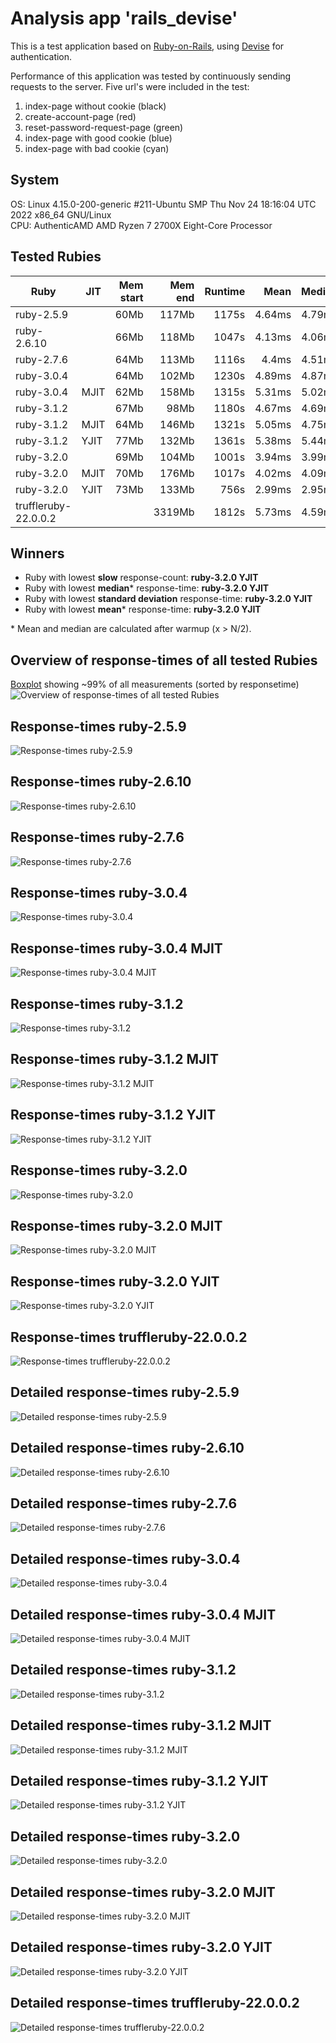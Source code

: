 # Analysis app 'rails_devise'
This is a test application based on [Ruby-on-Rails](https://rubyonrails.org/),
using [Devise](https://github.com/heartcombo/devise) for authentication.

Performance of this application was tested by continuously sending requests to the server.
Five url's were included in the test:

1. index-page without cookie (black)
2. create-account-page (red)
3. reset-password-request-page (green)
4. index-page with good cookie (blue)
5. index-page with bad cookie (cyan)

## System
OS: Linux 4.15.0-200-generic #211-Ubuntu SMP Thu Nov 24 18:16:04 UTC 2022 x86_64 GNU/Linux  
CPU: AuthenticAMD AMD Ryzen 7 2700X Eight-Core Processor  

## Tested Rubies
| Ruby                      | JIT  | Mem start |   Mem end |   Runtime |      Mean |    Median |   Std.Dev |     Slow |   Errors |        N |  GC runs |
| ------------------------- | ---- | --------: | --------: | --------: | --------: | --------: | --------: |--------: | -------: | -------: | -------: |
| ruby-2.5.9                |      |      60Mb |     117Mb |     1175s |    4.64ms |    4.79ms |    1.31ms |     5708 |        0 |   750000 |       55 |
| ruby-2.6.10               |      |      66Mb |     118Mb |     1047s |    4.13ms |    4.06ms |    1.79ms |    40685 |        0 |   750000 |       49 |
| ruby-2.7.6                |      |      64Mb |     113Mb |     1116s |     4.4ms |    4.51ms |    1.32ms |     5129 |        0 |   750000 |       49 |
| ruby-3.0.4                |      |      64Mb |     102Mb |     1230s |    4.89ms |    4.87ms |    1.99ms |    32397 |        0 |   750000 |      412 |
| ruby-3.0.4                | MJIT |      62Mb |     158Mb |     1315s |    5.31ms |    5.02ms |    3.02ms |    45018 |        0 |   750000 |     1368 |
| ruby-3.1.2                |      |      67Mb |      98Mb |     1180s |    4.67ms |    4.69ms |    2.08ms |    14242 |        0 |   750000 |      545 |
| ruby-3.1.2                | MJIT |      64Mb |     146Mb |     1321s |    5.05ms |    4.75ms |    3.62ms |    43959 |        0 |   750000 |     2131 |
| ruby-3.1.2                | YJIT |      77Mb |     132Mb |     1361s |    5.38ms |    5.44ms |    1.98ms |    41548 |        0 |   750000 |      226 |
| ruby-3.2.0                |      |      69Mb |     104Mb |     1001s |    3.94ms |    3.99ms |    0.97ms |     2372 |        0 |   750000 |       79 |
| ruby-3.2.0                | MJIT |      70Mb |     176Mb |     1017s |    4.02ms |    4.09ms |    1.44ms |     1688 |        0 |   750000 |       16 |
| ruby-3.2.0                | YJIT |      73Mb |     133Mb |      756s |    2.99ms |    2.95ms |    0.86ms |      878 |        0 |   750000 |       65 |
| truffleruby-22.0.0.2      |      |           |    3319Mb |     1812s |    5.73ms |    4.59ms |   33.92ms |    96883 |        0 |   750000 |      121 |

## Winners

- Ruby with lowest __slow__ response-count: __ruby-3.2.0 YJIT__
- Ruby with lowest __median__* response-time: __ruby-3.2.0 YJIT__
- Ruby with lowest __standard deviation__ response-time: __ruby-3.2.0 YJIT__
- Ruby with lowest __mean__* response-time: __ruby-3.2.0 YJIT__

\* Mean and median are calculated after warmup (x > N/2).

## Overview of response-times of all tested Rubies
[Boxplot](https://en.wikipedia.org/wiki/Box_plot) showing ~99% of all measurements (sorted by responsetime)
![Overview of response-times of all tested Rubies](/data/rails_devise/plots/rails_devise_0_overview.png "Overview of response-times of all tested Rubies")

## Response-times ruby-2.5.9
![Response-times ruby-2.5.9](/data/rails_devise/plots/rails_devise_1_ruby-2.5.9.png "Response-times ruby-2.5.9")

## Response-times ruby-2.6.10
![Response-times ruby-2.6.10](/data/rails_devise/plots/rails_devise_1_ruby-2.6.10.png "Response-times ruby-2.6.10")

## Response-times ruby-2.7.6
![Response-times ruby-2.7.6](/data/rails_devise/plots/rails_devise_1_ruby-2.7.6.png "Response-times ruby-2.7.6")

## Response-times ruby-3.0.4
![Response-times ruby-3.0.4](/data/rails_devise/plots/rails_devise_1_ruby-3.0.4.png "Response-times ruby-3.0.4")

## Response-times ruby-3.0.4 MJIT
![Response-times ruby-3.0.4 MJIT](/data/rails_devise/plots/rails_devise_1_ruby-3.0.4%20MJIT.png "Response-times ruby-3.0.4 MJIT")

## Response-times ruby-3.1.2
![Response-times ruby-3.1.2](/data/rails_devise/plots/rails_devise_1_ruby-3.1.2.png "Response-times ruby-3.1.2")

## Response-times ruby-3.1.2 MJIT
![Response-times ruby-3.1.2 MJIT](/data/rails_devise/plots/rails_devise_1_ruby-3.1.2%20MJIT.png "Response-times ruby-3.1.2 MJIT")

## Response-times ruby-3.1.2 YJIT
![Response-times ruby-3.1.2 YJIT](/data/rails_devise/plots/rails_devise_1_ruby-3.1.2%20YJIT.png "Response-times ruby-3.1.2 YJIT")

## Response-times ruby-3.2.0
![Response-times ruby-3.2.0](/data/rails_devise/plots/rails_devise_1_ruby-3.2.0.png "Response-times ruby-3.2.0")

## Response-times ruby-3.2.0 MJIT
![Response-times ruby-3.2.0 MJIT](/data/rails_devise/plots/rails_devise_1_ruby-3.2.0%20MJIT.png "Response-times ruby-3.2.0 MJIT")

## Response-times ruby-3.2.0 YJIT
![Response-times ruby-3.2.0 YJIT](/data/rails_devise/plots/rails_devise_1_ruby-3.2.0%20YJIT.png "Response-times ruby-3.2.0 YJIT")

## Response-times truffleruby-22.0.0.2
![Response-times truffleruby-22.0.0.2](/data/rails_devise/plots/rails_devise_1_truffleruby-22.0.0.2.png "Response-times truffleruby-22.0.0.2")

## Detailed response-times ruby-2.5.9
![Detailed response-times ruby-2.5.9](/data/rails_devise/plots/rails_devise_2_ruby-2.5.9.png "Detailed response-times ruby-2.5.9")

## Detailed response-times ruby-2.6.10
![Detailed response-times ruby-2.6.10](/data/rails_devise/plots/rails_devise_2_ruby-2.6.10.png "Detailed response-times ruby-2.6.10")

## Detailed response-times ruby-2.7.6
![Detailed response-times ruby-2.7.6](/data/rails_devise/plots/rails_devise_2_ruby-2.7.6.png "Detailed response-times ruby-2.7.6")

## Detailed response-times ruby-3.0.4
![Detailed response-times ruby-3.0.4](/data/rails_devise/plots/rails_devise_2_ruby-3.0.4.png "Detailed response-times ruby-3.0.4")

## Detailed response-times ruby-3.0.4 MJIT
![Detailed response-times ruby-3.0.4 MJIT](/data/rails_devise/plots/rails_devise_2_ruby-3.0.4%20MJIT.png "Detailed response-times ruby-3.0.4 MJIT")

## Detailed response-times ruby-3.1.2
![Detailed response-times ruby-3.1.2](/data/rails_devise/plots/rails_devise_2_ruby-3.1.2.png "Detailed response-times ruby-3.1.2")

## Detailed response-times ruby-3.1.2 MJIT
![Detailed response-times ruby-3.1.2 MJIT](/data/rails_devise/plots/rails_devise_2_ruby-3.1.2%20MJIT.png "Detailed response-times ruby-3.1.2 MJIT")

## Detailed response-times ruby-3.1.2 YJIT
![Detailed response-times ruby-3.1.2 YJIT](/data/rails_devise/plots/rails_devise_2_ruby-3.1.2%20YJIT.png "Detailed response-times ruby-3.1.2 YJIT")

## Detailed response-times ruby-3.2.0
![Detailed response-times ruby-3.2.0](/data/rails_devise/plots/rails_devise_2_ruby-3.2.0.png "Detailed response-times ruby-3.2.0")

## Detailed response-times ruby-3.2.0 MJIT
![Detailed response-times ruby-3.2.0 MJIT](/data/rails_devise/plots/rails_devise_2_ruby-3.2.0%20MJIT.png "Detailed response-times ruby-3.2.0 MJIT")

## Detailed response-times ruby-3.2.0 YJIT
![Detailed response-times ruby-3.2.0 YJIT](/data/rails_devise/plots/rails_devise_2_ruby-3.2.0%20YJIT.png "Detailed response-times ruby-3.2.0 YJIT")

## Detailed response-times truffleruby-22.0.0.2
![Detailed response-times truffleruby-22.0.0.2](/data/rails_devise/plots/rails_devise_2_truffleruby-22.0.0.2.png "Detailed response-times truffleruby-22.0.0.2")

